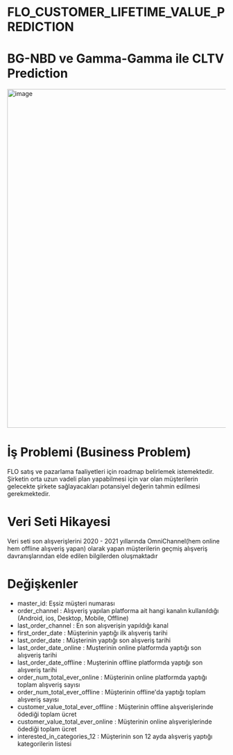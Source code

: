 # FLO_CUSTOMER_LIFETIME_VALUE_PREDICTION
# BG-NBD ve Gamma-Gamma ile CLTV Prediction
<img width="779" alt="image" src="https://user-images.githubusercontent.com/101832704/168425700-aad5d200-2700-45c0-a202-32d3ada0cbd0.png">

# İş Problemi (Business Problem)
FLO satış ve pazarlama faaliyetleri için roadmap belirlemek istemektedir.
Şirketin orta uzun vadeli plan yapabilmesi için var olan müşterilerin gelecekte şirkete sağlayacakları potansiyel değerin tahmin edilmesi gerekmektedir.
# Veri Seti Hikayesi
 Veri seti son alışverişlerini 2020 - 2021 yıllarında OmniChannel(hem online hem offline alışveriş yapan) olarak yapan müşterilerin geçmiş alışveriş davranışlarından
 elde edilen bilgilerden oluşmaktadır
 # Değişkenler
* master_id: Eşsiz müşteri numarası
* order_channel : Alışveriş yapılan platforma ait hangi kanalın kullanıldığı (Android, ios, Desktop, Mobile, Offline)
* last_order_channel : En son alışverişin yapıldığı kanal
* first_order_date : Müşterinin yaptığı ilk alışveriş tarihi
* last_order_date : Müşterinin yaptığı son alışveriş tarihi
* last_order_date_online : Muşterinin online platformda yaptığı son alışveriş tarihi
* last_order_date_offline : Muşterinin offline platformda yaptığı son alışveriş tarihi
* order_num_total_ever_online : Müşterinin online platformda yaptığı toplam alışveriş sayısı
* order_num_total_ever_offline : Müşterinin offline'da yaptığı toplam alışveriş sayısı
* customer_value_total_ever_offline : Müşterinin offline alışverişlerinde ödediği toplam ücret
* customer_value_total_ever_online : Müşterinin online alışverişlerinde ödediği toplam ücret
* interested_in_categories_12 : Müşterinin son 12 ayda alışveriş yaptığı kategorilerin listesi

